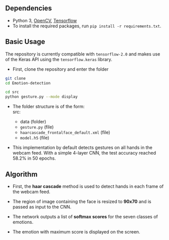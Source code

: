 ## Dependencies

* Python 3, [OpenCV](https://opencv.org/), [Tensorflow](https://www.tensorflow.org/)
* To install the required packages, run `pip install -r requirements.txt`.

## Basic Usage

The repository is currently compatible with `tensorflow-2.0` and makes use of the Keras API using the `tensorflow.keras` library.

* First, clone the repository and enter the folder

```bash
git clone 
cd Emotion-detection
```


```bash
cd src
python gesture.py --mode display
```

* The folder structure is of the form:  
  src:
  * data (folder)
  * `gesture.py` (file)
  * `haarcascade_frontalface_default.xml` (file)
  * `model.h5` (file)

* This implementation by default detects gestures on all hands in the webcam feed. With a simple 4-layer CNN, the test accuracy reached 58.2% in 50 epochs.




## Algorithm

* First, the **haar cascade** method is used to detect hands in each frame of the webcam feed.

* The region of image containing the face is resized to **90x70** and is passed as input to the CNN.

* The network outputs a list of **softmax scores** for the seven classes of emotions.

* The emotion with maximum score is displayed on the screen.

